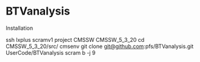 BTVanalysis
===========

Installation

ssh lxplus
scramv1 project CMSSW CMSSW_5_3_20
cd CMSSW_5_3_20/src/
cmsenv
git clone git@github.com:pfs/BTVanalysis.git UserCode/BTVanalysis
scram b -j 9